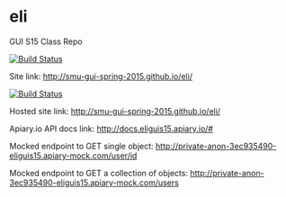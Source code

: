 # eli
GUI S15 Class Repo

[![Build Status](https://travis-ci.org/edjli2005/eli.svg?branch=master)](https://travis-ci.org/edjli2005/eli)

Site link: http://smu-gui-spring-2015.github.io/eli/

[![Build Status](https://travis-ci.org/edjli2005/eli.svg?branch=master)](https://travis-ci.org/edjli2005/eli)

Hosted site link: http://smu-gui-spring-2015.github.io/eli/

Apiary.io API docs link: http://docs.eliguis15.apiary.io/#

Mocked endpoint to GET single object: http://private-anon-3ec935490-eliguis15.apiary-mock.com/user/id

Mocked endpoint to GET a collection of objects: http://private-anon-3ec935490-eliguis15.apiary-mock.com/users
